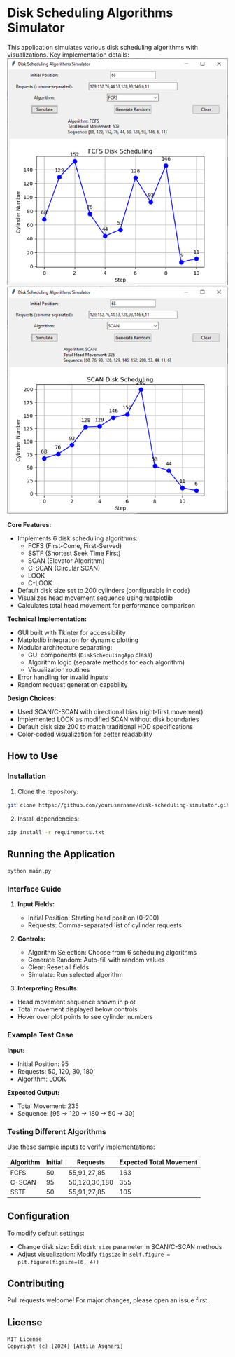 # Disk Scheduling Algorithms Simulator
This application simulates various disk scheduling algorithms with visualizations. Key implementation details:
![Screenshot](./assets/screenshot-1.PNG)
![Screenshot](./assets/screenshot-2.PNG)

**Core Features:**
- Implements 6 disk scheduling algorithms:
  - FCFS (First-Come, First-Served)
  - SSTF (Shortest Seek Time First)
  - SCAN (Elevator Algorithm)
  - C-SCAN (Circular SCAN)
  - LOOK 
  - C-LOOK
- Default disk size set to 200 cylinders (configurable in code)
- Visualizes head movement sequence using matplotlib
- Calculates total head movement for performance comparison

**Technical Implementation:**
- GUI built with Tkinter for accessibility
- Matplotlib integration for dynamic plotting
- Modular architecture separating:
  - GUI components (`DiskSchedulingApp` class)
  - Algorithm logic (separate methods for each algorithm)
  - Visualization routines
- Error handling for invalid inputs
- Random request generation capability

**Design Choices:**
- Used SCAN/C-SCAN with directional bias (right-first movement)
- Implemented LOOK as modified SCAN without disk boundaries
- Default disk size 200 to match traditional HDD specifications
- Color-coded visualization for better readability

## How to Use

### Installation
1. Clone the repository:
```bash
git clone https://github.com/yourusername/disk-scheduling-simulator.git
```
2. Install dependencies:
```bash
pip install -r requirements.txt
```
## Running the Application
```bash
python main.py
```
### Interface Guide
1. **Input Fields:**
   - Initial Position: Starting head position (0-200)
   - Requests: Comma-separated list of cylinder requests
   
2. **Controls:**
   - Algorithm Selection: Choose from 6 scheduling algorithms
   - Generate Random: Auto-fill with random values
   - Clear: Reset all fields
   - Simulate: Run selected algorithm

3. **Interpreting Results:**
- Head movement sequence shown in plot
- Total movement displayed below controls
- Hover over plot points to see cylinder numbers

### Example Test Case
**Input:**
- Initial Position: 95
- Requests: 50, 120, 30, 180
- Algorithm: LOOK

**Expected Output:**
- Total Movement: 235
- Sequence: [95 → 120 → 180 → 50 → 30]


### Testing Different Algorithms
Use these sample inputs to verify implementations:

| Algorithm | Initial | Requests        | Expected Total Movement |
|-----------|---------|-----------------|-------------------------|
| FCFS      | 50      | 55,91,27,85     | 163                     |
| C-SCAN    | 95      | 50,120,30,180   | 355                     |
| SSTF      | 50      | 55,91,27,85     | 105                     |

## Configuration
To modify default settings:
- Change disk size: Edit `disk_size` parameter in SCAN/C-SCAN methods
- Adjust visualization: Modify `figsize` in `self.figure = plt.figure(figsize=(6, 4))`


## Contributing
Pull requests welcome! For major changes, please open an issue first.

## License
```text
MIT License
Copyright (c) [2024] [Attila Asghari]
```